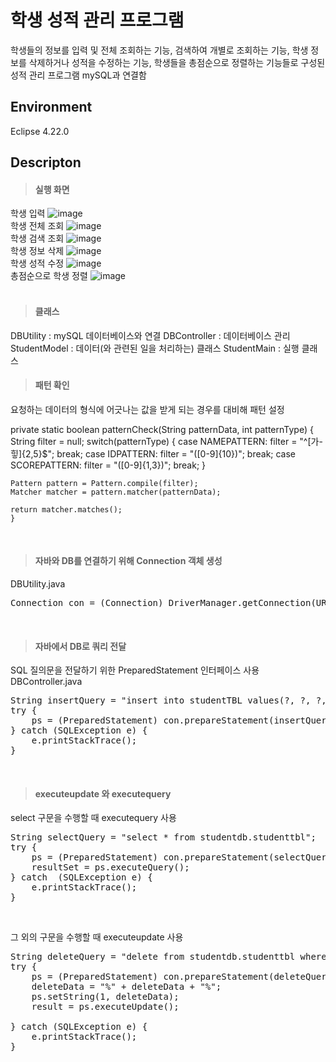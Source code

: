 # 학생 성적 관리 프로그램

학생들의 정보를 입력 및 전체 조회하는 기능, 검색하여 개별로 조회하는 기능, 학생 정보를 삭제하거나 성적을 수정하는 기능, 학생들을 총점순으로 정렬하는 기능들로 구성된 성적 관리 프로그램
mySQL과 연결함
<br>

## Environment
Eclipse 4.22.0

## Descripton
> #### 실행 화면
학생 입력
![image](https://user-images.githubusercontent.com/71351412/162450162-c6ca3b2d-736f-4d17-b0b2-bdc443e3f251.png)
<br>
학생 전체 조회
![image](https://user-images.githubusercontent.com/71351412/162450546-5b356ca8-d98d-4bdc-b556-0937b871f44a.png)
<br>
학생 검색 조회
![image](https://user-images.githubusercontent.com/71351412/162451355-a72bb8bf-ce75-44e2-b1b1-e962885c15d7.png)
<br>
학생 정보 삭제
![image](https://user-images.githubusercontent.com/71351412/162451607-71112417-3226-48e7-ba37-22833a4fd77b.png)
<br>
학생 성적 수정
![image](https://user-images.githubusercontent.com/71351412/162451951-7f7f734c-2f2e-48ec-a166-a89b9e0ededf.png)
<br>
총점순으로 학생 정렬
![image](https://user-images.githubusercontent.com/71351412/162452028-f2961e74-eb1d-4f8b-8317-1d9596381da1.png)
<br><br>

> #### 클래스
DBUtility : mySQL 데이터베이스와 연결
DBController : 데이터베이스 관리
StudentModel : 데이터(와 관련된 일을 처리하는) 클래스
StudentMain : 실행 클래스
<br>

> #### 패턴 확인
요청하는 데이터의 형식에 어긋나는 값을 받게 되는 경우를 대비해 패턴 설정

private static boolean patternCheck(String patternData, int patternType) {
	String filter = null;
	switch(patternType) {
		case NAMEPATTERN: filter = "^[가-힣]{2,5}$"; break;
		case IDPATTERN: filter = "([0-9]{10})"; break;
		case SCOREPATTERN: filter = "([0-9]{1,3})"; break;
	}
		
	Pattern pattern = Pattern.compile(filter);
	Matcher matcher = pattern.matcher(patternData);
		
	return matcher.matches();
	}

<br>

> #### 자바와 DB를 연결하기 위해 Connection 객체 생성
DBUtility.java
<pre>
Connection con = (Connection) DriverManager.getConnection(URL, userID, userPassword);
</pre>
<br>

> #### 자바에서 DB로 쿼리 전달
SQL 질의문을 전달하기 위한 PreparedStatement 인터페이스 사용
DBController.java
<pre>
String insertQuery = "insert into studentTBL values(?, ?, ?, ?, ?, ?, ?, ?, ?, ?)";
try {
	ps = (PreparedStatement) con.prepareStatement(insertQuery);
} catch (SQLException e) {
	e.printStackTrace();
}
</pre>
<br>

> #### executeupdate 와 executequery
select 구문을 수행할 때 executequery 사용
<pre>
String selectQuery = "select * from studentdb.studenttbl";
try {
	ps = (PreparedStatement) con.prepareStatement(selectQuery);
	resultSet = ps.executeQuery();
} catch  (SQLException e) {
	e.printStackTrace();
}
</pre>
<br>

그 외의 구문을 수행할 때 executeupdate 사용
<pre>
String deleteQuery = "delete from studentdb.studenttbl where id like ?";
try {
	ps = (PreparedStatement) con.prepareStatement(deleteQuery);
	deleteData = "%" + deleteData + "%";
	ps.setString(1, deleteData);
	result = ps.executeUpdate();
			
} catch (SQLException e) {
	e.printStackTrace();
}
</pre>
